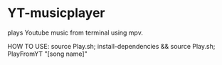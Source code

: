 # YT-musicplayer
plays Youtube music from terminal using mpv.

HOW TO USE:
source Play.sh; install-dependencies &&
source Play.sh; PlayFromYT "[song name]"
